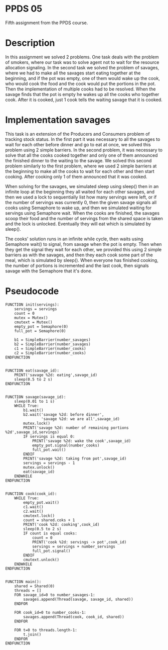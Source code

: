 # PPDS 05
Fifth assignment from the PPDS course.

# Description
In this assignment we solved 2 problems. One task deals with the problem of smokers, where our task was to solve
agent not to wait for the resource allocation signaling. 
In the second task we solved the problem of savages, where we had to make all the savages start eating together at the beginning,
and if the pot was empty, one of them would wake up the cook, who would cook the food and the cook would put the portions in the pot. Then
the implementation of multiple cooks had to be resolved. When the savage finds that the pot is empty he wakes up all the cooks who together
cook. After it is cooked, just 1 cook tells the waiting savage that it is cooked.

# Implementation savages
This task is an extension of the Producers and Consumers problem of tracking stock status. In the first part it was necessary to
all the savages to wait for each other before dinner and go to eat at once, we solved this problem using 2 simple barriers.
In the second problem, it was necessary to solve that all the cooks cooked together and only one of them announced the finished dinner to the waiting
to the savage. We solved this second problem similarly to the first problem, where we used 2 simple barriers at the beginning to make all the cooks
to wait for each other and then start cooking. After cooking only 1 of them announced that it was cooked.

When solving for the savages, we simulated sleep using sleep() then in an infinite loop at the beginning they all waited for each other
savages, and then we used a lock to sequentially list how many servings were left, or if the number of servings was currently 0,
then the given savage signals all cooks using Semaphore to wake up, and then we simulated waiting for servings using Semaphore wait.
When the cooks are finished, the savages scoop their food and the number of servings from the shared space is taken and the lock is unlocked. Eventually they will eat which is simulated by sleep().

The cooks' solution runs in an infinite while cycle, then waits using Semaphore wait() to signal, from
savage when the pot is empty. Then when they get the signal they wait for each other, we provided this using
2 simple barriers as with the savages, and then they each cook some part of the meal, which is simulated by sleep(). When everyone has finished cooking,
the number of portions is incremented and the last cook, then signals savage with the Semaphore that it's done.

# Pseudocode
```
FUNCTION init(servings):
    servings = servings
    count = 0
    mutex = Mutex()
    cmutext = Mutex()
    empty_pot = Semaphore(0)
    full_pot = Semaphore(0)

    b1 = SimpleBarrier(number_savages)
    b2 = SimpleBarrier(number_savages)
    c1 = SimpleBarrier(number_cooks)
    c2 = SimpleBarrier(number_cooks)
ENDFUNCTION


FUNCTION eat(savage_id):
    PRINT('savage %2d: eating',savage_id)
    sleep(0.5 to 2 s)
ENDFUNCTION


FUNCTION savage(savage_id):
    sleep(0.01 to 1 s)
    WHILE True:
        b1.wait()
        b2.wait('savage %2d: before dinner',
                'savage %2d: we are all',savage_id)
        mutex.lock()
        PRINT('savage %2d: number of remaining portions %2d',savage_id,servings)
        IF servings is equal 0:
            PRINT('savage %2d: wake the cook',savage_id)
            empty_pot.signal(number_cooks)
            full_pot.wait()
        ENDIF
        PRINT('savage %2d: taking from pot',savage_id)
        servings = servings - 1
        mutex.unlock()
        eat(savage_id)
    ENDWHILE
ENDFUNCTION


FUNCTION cook(cook_id):
    WHILE True:
        empty_pot.wait()
        c1.wait()
        c2.wait()
        cmutext.lock()
        count = shared.coks + 1
        PRINT('cook %2d: cooking',cook_id)
        sleep(0.5 to 2 s)
        IF count is equal cooks:
            count = 0
            PRINT('cook %2d: servings -> pot',cook_id)
            servings = servings + number_servings
            full_pot.signal()
        ENDIF
        cmutext.unlock()
    ENDWHILE
ENDFUNCTION


FUNCTION main():
    shared = Shared(0)
    threads = []
    FOR savage_id=0 to number_savages-1:
        savages.append(Thread(savage, savage_id, shared))
    ENDFOR

    FOR cook_id=0 to number_cooks-1:
        savages.append(Thread(cook, cook_id, shared))
    ENDFOR

    FOR t=0 to threads.length-1:
        t.join()
    ENDFOR
ENDFUNCTION
```
